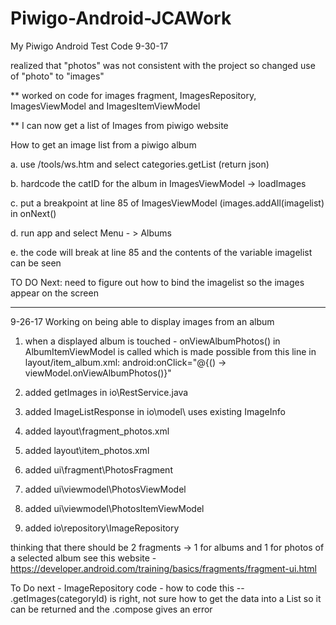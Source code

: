 # Piwigo-Android-JCAWork
My Piwigo Android Test Code
9-30-17

realized that "photos" was not consistent with the project so changed use of "photo" to "images"

** worked on code for images fragment, ImagesRepository, ImagesViewModel and ImagesItemViewModel

** I can now get a list of Images from piwigo website

How to get an image list from a piwigo album

  a. use /tools/ws.htm and select categories.getList (return json)
  
  b. hardcode the catID for the album in ImagesViewModel -> loadImages
  
  c. put a breakpoint at line 85 of ImagesViewModel (images.addAll(imagelist) in onNext()
  
  d. run app and select Menu - > Albums
  
  e. the code will break at line 85 and the contents of the variable imagelist can be seen
  

 TO DO Next:  need to figure out how to bind the imagelist so the images appear on the screen


----------------------------------------------------------------------------------------------------------------------
9-26-17
Working on being able to display images from an album

1) when a displayed album is touched - onViewAlbumPhotos() in AlbumItemViewModel is called
       which is made possible from this line in layout/item_album.xml:
               	   android:onClick="@{() -> viewModel.onViewAlbumPhotos()}"
				   
2) added getImages in io\RestService.java
3) added ImageListResponse in io\model\  uses existing ImageInfo
4) added layout\fragment_photos.xml
5) added layout\item_photos.xml
6) added ui\fragment\PhotosFragment
7) added ui\viewmodel\PhotosViewModel
8) added ui\viewmodel\PhotosItemViewModel
9) added io\repository\ImageRepository

thinking that there should be 2 fragments -> 1 for albums and 1 for photos of a selected album
see this website - https://developer.android.com/training/basics/fragments/fragment-ui.html


To Do next - ImageRepository code - how to code this -- .getImages(categoryId) is right, not sure how to get the data into a List<ImageInfo> so it can be returned
                   and the .compose gives an error
				   

